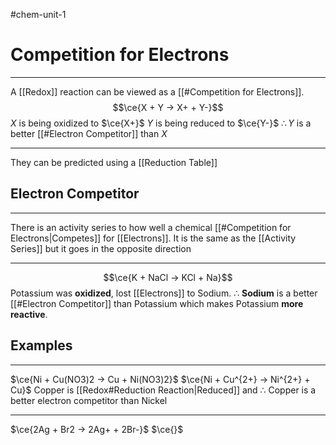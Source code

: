 #chem-unit-1 
# Competition for Electrons
---
A [[Redox]] reaction can be viewed as a [[#Competition for Electrons]].
$$\ce{X + Y -> X+ + Y-}$$
$X$ is being oxidized to $\ce{X+}$ 
$Y$ is being reduced to $\ce{Y-}$
$\therefore Y$ is a better [[#Electron Competitor]] than $X$

---
They can be predicted using a [[Reduction Table]]

## Electron Competitor
---
There is an activity series to how well a chemical [[#Competition for Electrons|Competes]] for [[Electrons]]. It is the same as the [[Activity Series]] but it goes in the opposite direction

---
$$\ce{K + NaCl -> KCl + Na}$$
Potassium was **oxidized**, lost [[Electrons]] to Sodium. $\therefore$ **Sodium** is a better [[#Electron Competitor]] than Potassium which makes Potassium **more reactive**.

## Examples
---
$\ce{Ni + Cu(NO3)2 -> Cu + Ni(NO3)2}$
$\ce{Ni + Cu^{2+} -> Ni^{2+} + Cu}$
Copper is [[Redox#Reduction Reaction|Reduced]] and $\therefore$ Copper is a better electron competitor than Nickel 

---
$\ce{2Ag + Br2 -> 2Ag+ + 2Br-}$
$\ce{}$